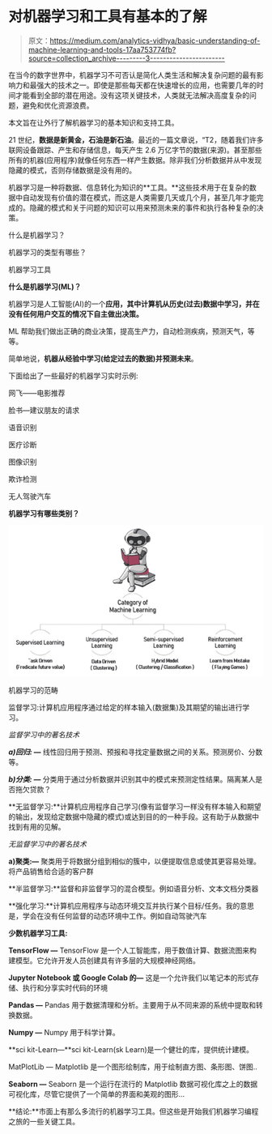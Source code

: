 # 对机器学习和工具有基本的了解

> 原文：<https://medium.com/analytics-vidhya/basic-understanding-of-machine-learning-and-tools-17aa753774fb?source=collection_archive---------3----------------------->

在当今的数字世界中，机器学习不可否认是简化人类生活和解决复杂问题的最有影响力和最强大的技术之一。即使是那些每天都在快速增长的应用，也需要几年的时间才能看到全部的潜在用途。没有这项关键技术，人类就无法解决高度复杂的问题，避免和优化资源浪费。

本文旨在让外行了解机器学习的基本知识和支持工具。

21 世纪，**数据是新黄金，石油是新石油**。最近的一篇文章说，“T2，随着我们许多联网设备跟踪、产生和存储信息，每天产生 2.6 万亿字节的数据(来源)。甚至那些所有的机器(应用程序)就像任何东西一样产生数据。除非我们分析数据并从中发现隐藏的模式，否则存储数据是没有用的。

机器学习是一种将数据、信息转化为知识的**工具。**这些技术用于在复杂的数据中自动发现有价值的潜在模式，而这是人类需要几天或几个月，甚至几年才能完成的。隐藏的模式和关于问题的知识可以用来预测未来的事件和执行各种复杂的决策。

什么是机器学习？

机器学习的类型有哪些？

机器学习工具

**什么是机器学习(ML)？**

机器学习是人工智能(AI)的一个**应用，其中计算机从历史(过去)数据中学习，并在没有任何用户交互的情况下自主做出决策。**

ML 帮助我们做出正确的商业决策，提高生产力，自动检测疾病，预测天气，等等。

简单地说，**机器从经验中学习(给定过去的数据)并预测未来**。

下面给出了一些最好的机器学习实时示例:

网飞——电影推荐

脸书—建议朋友的请求

语音识别

医疗诊断

图像识别

欺诈检测

无人驾驶汽车

**机器学习有哪些类别？**

![](img/2523bd71b20c8690f2224744e99ab11c.png)

机器学习的范畴

监督学习:计算机应用程序通过给定的样本输入(数据集)及其期望的输出进行学习。

*监督学习中的著名技术*

***a)回归:* —** 线性回归用于预测、预报和寻找定量数据之间的关系。预测房价、分数等。

***b)分类:* —** 分类用于通过分析数据并识别其中的模式来预测定性结果。隔离某人是否拖欠贷款？

**无监督学习:**计算机应用程序自己学习(像有监督学习一样没有样本输入和期望的输出，发现给定数据中隐藏的模式)或达到目的的一种手段。这有助于从数据中找到有用的见解。

*无监督学习中的著名技术*

**a)聚类:—** 聚类用于将数据分组到相似的簇中，以便提取信息或使其更容易处理。将产品销售给合适的客户群

**半监督学习:**监督和非监督学习的混合模型。例如语音分析、文本文档分类器

**强化学习:**计算机应用程序与动态环境交互并执行某个目标/任务。我的意思是，学会在没有任何监督的动态环境中工作。例如自动驾驶汽车

**少数机器学习工具:**

**TensorFlow —** TensorFlow 是一个人工智能库，用于数值计算、数据流图来构建模型。它允许开发人员创建具有许多层的大规模神经网络。

**Jupyter Notebook 或 Google Colab 的—** 这是一个允许我们以笔记本的形式存储、执行和分享实时代码的环境

**Pandas —** Pandas 用于数据清理和分析。主要用于从不同来源的系统中提取和转换数据。

**Numpy —** Numpy 用于科学计算。

**sci kit-Learn—**sci kit-Learn(sk Learn)是一个健壮的库，提供统计建模。

MatPlotLib — Matplotlib 是一个图形绘制库，用于绘制直方图、条形图、饼图..

**Seaborn —** Seaborn 是一个运行在流行的 Matplotlib 数据可视化库之上的数据可视化库，尽管它提供了一个简单的界面和美观的图形...

**结论:**市面上有那么多流行的机器学习工具。但这些是开始我们机器学习编程之旅的一些关键工具。